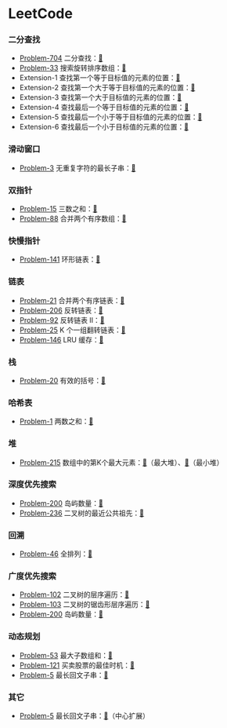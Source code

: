 # LeetCode

### 二分查找

- [Problem-704](https://leetcode.cn/problems/binary-search/) 二分查找：[🔗](https://github.com/chenshaorui/leetcode/blob/master/Problem-704/Solution-1/main.go)
- [Problem-33](https://leetcode.cn/problems/search-in-rotated-sorted-array/) 搜索旋转排序数组：[🔗](https://github.com/chenshaorui/leetcode/blob/master/Problem-33/Solution-1/main.go)
- Extension-1 查找第一个等于目标值的元素的位置：[🔗](https://github.com/chenshaorui/leetcode/blob/master/BinarySearch/Extension-1/main.go)
- Extension-2 查找第一个大于等于目标值的元素的位置：[🔗](https://github.com/chenshaorui/leetcode/blob/master/BinarySearch/Extension-2/main.go)
- Extension-3 查找第一个大于目标值的元素的位置：[🔗](https://github.com/chenshaorui/leetcode/blob/master/BinarySearch/Extension-3/main.go)
- Extension-4 查找最后一个等于目标值的元素的位置：[🔗](https://github.com/chenshaorui/leetcode/blob/master/BinarySearch/Extension-4/main.go)
- Extension-5 查找最后一个小于等于目标值的元素的位置：[🔗](https://github.com/chenshaorui/leetcode/blob/master/BinarySearch/Extension-5/main.go)
- Extension-6 查找最后一个小于目标值的元素的位置：[🔗](https://github.com/chenshaorui/leetcode/blob/master/BinarySearch/Extension-6/main.go)

### 滑动窗口

- [Problem-3](https://leetcode.cn/problems/longest-substring-without-repeating-characters/) 无重复字符的最长子串：[🔗](https://github.com/chenshaorui/leetcode/blob/master/Problem-3/Solution-1/main.go)

### 双指针

- [Problem-15](https://leetcode.cn/problems/3sum/) 三数之和：[🔗](https://github.com/chenshaorui/leetcode/blob/master/Problem-15/Solution-1/main.go)
- [Problem-88](https://leetcode.cn/problems/merge-sorted-array/) 合并两个有序数组：[🔗](https://github.com/chenshaorui/leetcode/blob/master/Problem-88/Solution-1/main.go)

### 快慢指针

- [Problem-141](https://leetcode.cn/problems/linked-list-cycle/) 环形链表：[🔗](https://github.com/chenshaorui/leetcode/blob/master/Problem-141/Solution-1/main.go)

### 链表

- [Problem-21](https://leetcode.cn/problems/merge-two-sorted-lists/) 合并两个有序链表：[🔗](https://github.com/chenshaorui/leetcode/blob/master/Problem-21/Solution-1/main.go)
- [Problem-206](https://leetcode.cn/problems/reverse-linked-list/) 反转链表：[🔗](https://github.com/chenshaorui/leetcode/blob/master/Problem-206/Solution-1/main.go)
- [Problem-92](https://leetcode.cn/problems/reverse-linked-list-ii/) 反转链表 II：[🔗](https://github.com/chenshaorui/leetcode/blob/master/Problem-92/Solution-1/main.go)
- [Problem-25](https://leetcode.cn/problems/reverse-nodes-in-k-group/) K 个一组翻转链表：[🔗](https://github.com/chenshaorui/leetcode/blob/master/Problem-25/Solution-1/main.go)
- [Problem-146](https://leetcode.cn/problems/lru-cache/) LRU 缓存：[🔗](https://github.com/chenshaorui/leetcode/blob/master/Problem-146/Solution-1/main.go)

### 栈

- [Problem-20](https://leetcode.cn/problems/valid-parentheses/) 有效的括号：[🔗](https://github.com/chenshaorui/leetcode/blob/master/Problem-20/Solution-1/main.go)

### 哈希表

- [Problem-1](https://leetcode.cn/problems/two-sum/) 两数之和：[🔗](https://github.com/chenshaorui/leetcode/blob/master/Problem-1/Solution-1/main.go)

### 堆

- [Problem-215](https://leetcode.cn/problems/kth-largest-element-in-an-array/) 数组中的第K个最大元素：[🔗](https://github.com/chenshaorui/leetcode/blob/master/Problem-215/Solution-1/main.go)（最大堆）、[🔗](https://github.com/chenshaorui/leetcode/blob/master/Problem-215/Solution-2/main.go)（最小堆）

### 深度优先搜索

- [Problem-200](https://leetcode.cn/problems/number-of-islands/) 岛屿数量：[🔗](https://github.com/chenshaorui/leetcode/blob/master/Problem-200/Solution-1/main.go)
- [Problem-236](https://leetcode.cn/problems/lowest-common-ancestor-of-a-binary-tree/) 二叉树的最近公共祖先：[🔗](https://github.com/chenshaorui/leetcode/blob/master/Problem-236/Solution-1/main.go)

### 回溯

- [Problem-46](https://leetcode.cn/problems/permutations/) 全排列：[🔗](https://github.com/chenshaorui/leetcode/blob/master/Problem-46/Solution-1/main.go)

### 广度优先搜索

- [Problem-102](https://leetcode.cn/problems/binary-tree-level-order-traversal/) 二叉树的层序遍历：[🔗](https://github.com/chenshaorui/leetcode/blob/master/Problem-102/Solution-1/main.go)
- [Problem-103](https://leetcode.cn/problems/binary-tree-zigzag-level-order-traversal/) 二叉树的锯齿形层序遍历：[🔗](https://github.com/chenshaorui/leetcode/blob/master/Problem-103/Solution-1/main.go)
- [Problem-200](https://leetcode.cn/problems/number-of-islands/) 岛屿数量：[🔗](https://github.com/chenshaorui/leetcode/blob/master/Problem-200/Solution-2/main.go)

### 动态规划

- [Problem-53](https://leetcode.cn/problems/maximum-subarray/) 最大子数组和：[🔗](https://github.com/chenshaorui/leetcode/blob/master/Problem-53/Solution-1/main.go)
- [Problem-121](https://leetcode.cn/problems/best-time-to-buy-and-sell-stock/) 买卖股票的最佳时机：[🔗](https://github.com/chenshaorui/leetcode/blob/master/Problem-121/Solution-1/main.go)
- [Problem-5](https://leetcode.cn/problems/longest-palindromic-substring/) 最长回文子串：[🔗](https://github.com/chenshaorui/leetcode/blob/master/Problem-5/Solution-1/main.go)

### 其它

- [Problem-5](https://leetcode.cn/problems/longest-palindromic-substring/) 最长回文子串：[🔗](https://github.com/chenshaorui/leetcode/blob/master/Problem-5/Solution-2/main.go)（中心扩展）
